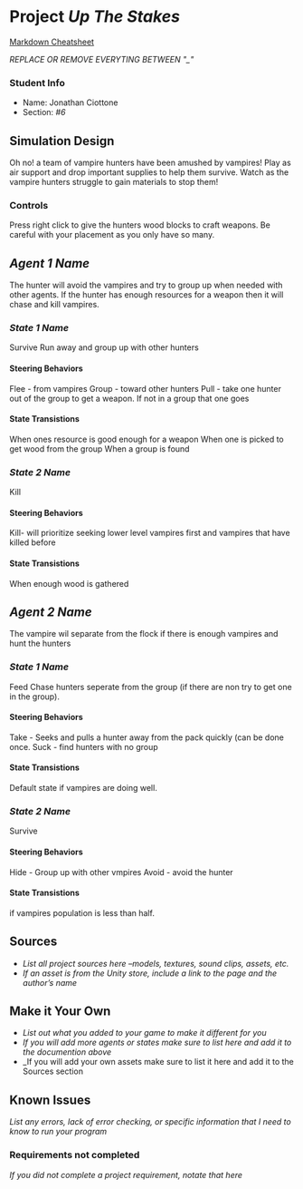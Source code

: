 # Project _Up The Stakes_

[Markdown Cheatsheet](https://github.com/adam-p/markdown-here/wiki/Markdown-Here-Cheatsheet)

_REPLACE OR REMOVE EVERYTING BETWEEN "\_"_

### Student Info

-   Name: Jonathan Ciottone
-   Section: _#6_

## Simulation Design

Oh no! a team of vampire hunters have been amushed by vampires!  Play as air support and drop important supplies to help them survive. Watch as the vampire hunters struggle to gain materials to stop them! 

### Controls

Press right click to give the hunters wood blocks to craft weapons. Be careful with your placement as you only have so many.



## _Agent 1 Name_

The hunter will avoid the vampires and try to group up when needed with other agents. If the hunter has enough resources for a weapon then it will chase and kill vampires.

### _State 1 Name_

Survive 
Run away and group up with other hunters

#### Steering Behaviors

Flee - from vampires 
Group - toward other hunters
Pull - take one hunter out of the group to get a weapon. If not in a group that one goes

   
#### State Transistions

When ones resource is good enough for a weapon
When one is picked to get wood from the group
When a group is found 
   
### _State 2 Name_

Kill

#### Steering Behaviors

Kill- will prioritize seeking lower level vampires first and vampires that have killed before 

#### State Transistions

When enough wood is gathered

## _Agent 2 Name_

The vampire wil separate from the flock if there is enough vampires and hunt the hunters

### _State 1 Name_

Feed
Chase hunters seperate from the group (if there are non try to get one in the group).
#### Steering Behaviors

Take - Seeks and pulls a hunter away from the pack quickly (can be done once.
Suck - find hunters with no group
#### State Transistions

Default state if vampires are doing well.
   
### _State 2 Name_

Survive 
#### Steering Behaviors

Hide - Group up with other vmpires 
Avoid - avoid the hunter
   
#### State Transistions

if vampires population is less than half.

## Sources

-   _List all project sources here –models, textures, sound clips, assets, etc._
-   _If an asset is from the Unity store, include a link to the page and the author’s name_

## Make it Your Own

- _List out what you added to your game to make it different for you_
- _If you will add more agents or states make sure to list here and add it to the documention above_
- _If you will add your own assets make sure to list it here and add it to the Sources section

## Known Issues

_List any errors, lack of error checking, or specific information that I need to know to run your program_

### Requirements not completed

_If you did not complete a project requirement, notate that here_

